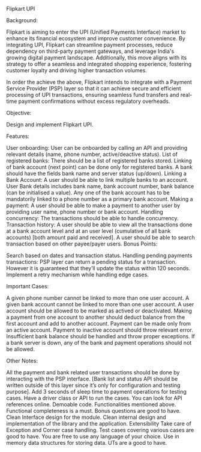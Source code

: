Flipkart UPI



Background:

Flipkart is aiming to enter the UPI (Unified Payments Interface) market to enhance its financial ecosystem and improve customer convenience. By integrating UPI, Flipkart can streamline payment processes, reduce dependency on third-party payment gateways, and leverage India's growing digital payment landscape. Additionally, this move aligns with its strategy to offer a seamless and integrated shopping experience, fostering customer loyalty and driving higher transaction volumes.

In order the achieve the above, Flipkart intends to integrate with a Payment Service Provider (PSP) layer so that it can achieve secure and efficient processing of UPI transactions, ensuring seamless fund transfers and real-time payment confirmations without excess regulatory overheads.


Objective:

Design and implement Flipkart UPI.


Features:

User onboarding: User can be onboarded by calling an API and providing relevant details (name, phone number, active/deactive status).
List of registered banks: There should be a list of registered banks stored. Linking of bank account (next point) can be done only for registered banks. A bank should have the fields bank name and server status (up/down).
Linking a Bank Account: A user should be able to link multiple banks to an account. User Bank details includes bank name, bank account number, bank balance (can be initialised a value).
Any one of the bank account has to be mandatorily linked to a phone number as a primary bank account.
Making a payment: A user should be able to make a payment to another user by providing user name, phone number or bank account.
Handling concurrency: The transactions should be able to handle concurrency.
Transaction history: A user should be able to view all the transactions done at a bank account level and at an user level (cumulative of all bank accounts) [both amount paid and received].
A user should be able to search transaction based on other payee/payer users.
Bonus Points:

Search based on dates and transaction status.
Handling pending payments transactions: PSP layer can return a pending status for a transaction. However it is guaranteed that they’ll update the status within 120 seconds. Implement a retry mechanism while handling edge cases.


Important Cases:

A given phone number cannot be linked to more than one user account.
A given bank account cannot be linked to more than one user account.
A user account should be allowed to be marked as actived or deactivated.
Making a payment from one account to another should deduct balance from the first account and add to another account.
Payment can be made only from an active account.
Payment to inactive account should throw relevant error.
Insufficient bank balance should be handled and throw proper exceptions.
If a bank server is down, any of the bank and payment operations should not be allowed.



Other Notes:

All the payment and bank related user transactions should be done by interacting with the PSP interface. [Bank list and status API should be written outside of this layer since it’s only for configuration and testing purpose].
Add 3 seconds of sleep time to payment operations for testing cases.
Have a driver class or API to run the cases.
You can look for API references online.
Demoable code. Functionalities mentioned above.
Functional completeness is a must. Bonus questions are good to have.
Clean Interface design for the module.
Clean internal design and implementation of the library and the application.
Extensibility
Take care of Exception and Corner case handling.
Test cases covering various cases are good to have.
You are free to use any language of your choice.
Use in memory data structures for storing data.
UTs are a good to have.

